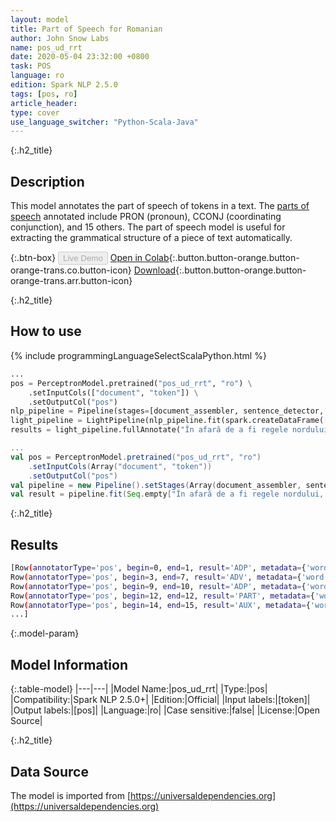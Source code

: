 ```yaml
---
layout: model
title: Part of Speech for Romanian
author: John Snow Labs
name: pos_ud_rrt
date: 2020-05-04 23:32:00 +0800
task: POS
language: ro
edition: Spark NLP 2.5.0
tags: [pos, ro]
article_header:
type: cover
use_language_switcher: "Python-Scala-Java"
---
```


{:.h2_title}
## Description
This model annotates the part of speech of tokens in a text. The [parts of speech](https://universaldependencies.org/u/pos/) annotated include PRON (pronoun), CCONJ (coordinating conjunction), and 15 others. The part of speech model is useful for extracting the grammatical structure of a piece of text automatically.

{:.btn-box}
<button class="button button-orange" disabled>Live Demo</button>
[Open in Colab](https://githubtocolab.com/JohnSnowLabs/spark-nlp-workshop/blob/2da56c087da53a2fac1d51774d49939e05418e57/tutorials/Certification_Trainings/Public/6.Playground_DataFrames.ipynb){:.button.button-orange.button-orange-trans.co.button-icon}
[Download](https://s3.amazonaws.com/auxdata.johnsnowlabs.com/public/models/pos_ud_rrt_ro_2.5.0_2.4_1588622539956.zip){:.button.button-orange.button-orange-trans.arr.button-icon}

{:.h2_title}
## How to use 

<div class="tabs-box" markdown="1">

{% include programmingLanguageSelectScalaPython.html %}

```python
...
pos = PerceptronModel.pretrained("pos_ud_rrt", "ro") \
    .setInputCols(["document", "token"]) \
    .setOutputCol("pos")
nlp_pipeline = Pipeline(stages=[document_assembler, sentence_detector, tokenizer, pos])
light_pipeline = LightPipeline(nlp_pipeline.fit(spark.createDataFrame([['']]).toDF("text")))
results = light_pipeline.fullAnnotate("În afară de a fi regele nordului, John Snow este un medic englez și un lider în dezvoltarea anesteziei și igienei medicale.")
```

```scala
...
val pos = PerceptronModel.pretrained("pos_ud_rrt", "ro")
    .setInputCols(Array("document", "token"))
    .setOutputCol("pos")
val pipeline = new Pipeline().setStages(Array(document_assembler, sentence_detector, tokenizer, pos))
val result = pipeline.fit(Seq.empty["În afară de a fi regele nordului, John Snow este un medic englez și un lider în dezvoltarea anesteziei și igienei medicale."].toDS.toDF("text")).transform(data)
```

{:.h2_title}
## Results

```bash
[Row(annotatorType='pos', begin=0, end=1, result='ADP', metadata={'word': 'În'}),
Row(annotatorType='pos', begin=3, end=7, result='ADV', metadata={'word': 'afară'}),
Row(annotatorType='pos', begin=9, end=10, result='ADP', metadata={'word': 'de'}),
Row(annotatorType='pos', begin=12, end=12, result='PART', metadata={'word': 'a'}),
Row(annotatorType='pos', begin=14, end=15, result='AUX', metadata={'word': 'fi'}),
...]
```

{:.model-param}
## Model Information

{:.table-model}
|---|---|
|Model Name:|pos_ud_rrt|
|Type:|pos|
|Compatibility:|Spark NLP 2.5.0+|
|Edition:|Official|
|Input labels:|[token]|
|Output labels:|[pos]|
|Language:|ro|
|Case sensitive:|false|
|License:|Open Source|

{:.h2_title}
## Data Source
The model is imported from [https://universaldependencies.org](https://universaldependencies.org)